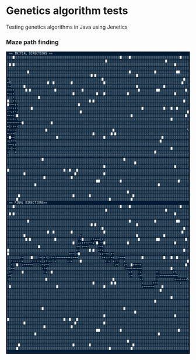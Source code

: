 # Genetics algorithm tests
Testing genetics algorithms in Java using Jenetics

### Maze path finding
![Maze](maze.png "Maze path finding")



